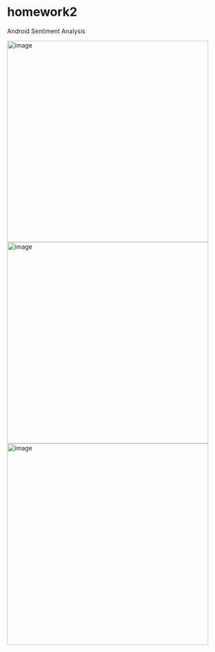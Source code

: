 # homework2

Android Sentiment Analysis

<img width="468" alt="image" src="https://github.com/user-attachments/assets/9d76a9e0-b1f8-4830-a8fe-4ae16344f076" />

<img width="468" alt="image" src="https://github.com/user-attachments/assets/d64f028e-11a8-4461-931d-d0d8e1b02910" />

<img width="468" alt="image" src="https://github.com/user-attachments/assets/a1078a31-e9db-430f-a66a-118d432bd360" />


